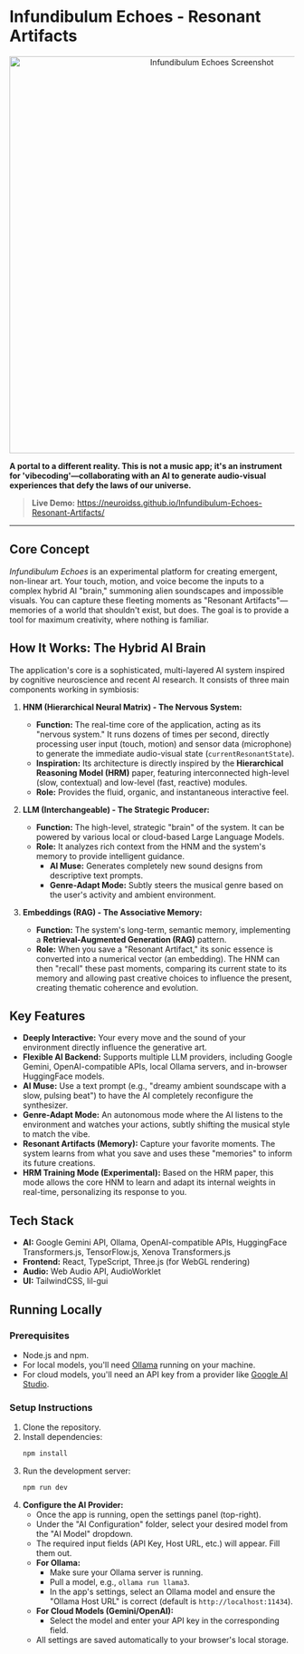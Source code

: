 
# Infundibulum Echoes - Resonant Artifacts

<p align="center">
  <img src="https://i.imgur.com/7gZ9e3h.jpeg" alt="Infundibulum Echoes Screenshot" width="700"/>
</p>

**A portal to a different reality. This is not a music app; it's an instrument for 'vibecoding'—collaborating with an AI to generate audio-visual experiences that defy the laws of our universe.**

> **Live Demo:** https://neuroidss.github.io/Infundibulum-Echoes-Resonant-Artifacts/

---

## Core Concept

*Infundibulum Echoes* is an experimental platform for creating emergent, non-linear art. Your touch, motion, and voice become the inputs to a complex hybrid AI "brain," summoning alien soundscapes and impossible visuals. You can capture these fleeting moments as "Resonant Artifacts"—memories of a world that shouldn't exist, but does. The goal is to provide a tool for maximum creativity, where nothing is familiar.

## How It Works: The Hybrid AI Brain

The application's core is a sophisticated, multi-layered AI system inspired by cognitive neuroscience and recent AI research. It consists of three main components working in symbiosis:

1.  **HNM (Hierarchical Neural Matrix) - The Nervous System:**
    *   **Function:** The real-time core of the application, acting as its "nervous system." It runs dozens of times per second, directly processing user input (touch, motion) and sensor data (microphone) to generate the immediate audio-visual state (`currentResonantState`).
    *   **Inspiration:** Its architecture is directly inspired by the **Hierarchical Reasoning Model (HRM)** paper, featuring interconnected high-level (slow, contextual) and low-level (fast, reactive) modules.
    *   **Role:** Provides the fluid, organic, and instantaneous interactive feel.

2.  **LLM (Interchangeable) - The Strategic Producer:**
    *   **Function:** The high-level, strategic "brain" of the system. It can be powered by various local or cloud-based Large Language Models.
    *   **Role:** It analyzes rich context from the HNM and the system's memory to provide intelligent guidance.
        *   **AI Muse:** Generates completely new sound designs from descriptive text prompts.
        *   **Genre-Adapt Mode:** Subtly steers the musical genre based on the user's activity and ambient environment.

3.  **Embeddings (RAG) - The Associative Memory:**
    *   **Function:** The system's long-term, semantic memory, implementing a **Retrieval-Augmented Generation (RAG)** pattern.
    *   **Role:** When you save a "Resonant Artifact," its sonic essence is converted into a numerical vector (an embedding). The HNM can then "recall" these past moments, comparing its current state to its memory and allowing past creative choices to influence the present, creating thematic coherence and evolution.

## Key Features

*   **Deeply Interactive:** Your every move and the sound of your environment directly influence the generative art.
*   **Flexible AI Backend:** Supports multiple LLM providers, including Google Gemini, OpenAI-compatible APIs, local Ollama servers, and in-browser HuggingFace models.
*   **AI Muse:** Use a text prompt (e.g., "dreamy ambient soundscape with a slow, pulsing beat") to have the AI completely reconfigure the synthesizer.
*   **Genre-Adapt Mode:** An autonomous mode where the AI listens to the environment and watches your actions, subtly shifting the musical style to match the vibe.
*   **Resonant Artifacts (Memory):** Capture your favorite moments. The system learns from what you save and uses these "memories" to inform its future creations.
*   **HRM Training Mode (Experimental):** Based on the HRM paper, this mode allows the core HNM to learn and adapt its internal weights in real-time, personalizing its response to you.

## Tech Stack

*   **AI:** Google Gemini API, Ollama, OpenAI-compatible APIs, HuggingFace Transformers.js, TensorFlow.js, Xenova Transformers.js
*   **Frontend:** React, TypeScript, Three.js (for WebGL rendering)
*   **Audio:** Web Audio API, AudioWorklet
*   **UI:** TailwindCSS, lil-gui

## Running Locally

### Prerequisites

*   Node.js and npm.
*   For local models, you'll need [Ollama](https://ollama.com/) running on your machine.
*   For cloud models, you'll need an API key from a provider like [Google AI Studio](https://aistudio.google.com/app/apikey).

### Setup Instructions

1.  Clone the repository.
2.  Install dependencies:
    ```bash
    npm install
    ```
3.  Run the development server:
    ```bash
    npm run dev
    ```
4.  **Configure the AI Provider:**
    *   Once the app is running, open the settings panel (top-right).
    *   Under the "AI Configuration" folder, select your desired model from the "AI Model" dropdown.
    *   The required input fields (API Key, Host URL, etc.) will appear. Fill them out.
    *   **For Ollama:**
        *   Make sure your Ollama server is running.
        *   Pull a model, e.g., `ollama run llama3`.
        *   In the app's settings, select an Ollama model and ensure the "Ollama Host URL" is correct (default is `http://localhost:11434`).
    *   **For Cloud Models (Gemini/OpenAI):**
        *   Select the model and enter your API key in the corresponding field.
    *   All settings are saved automatically to your browser's local storage.
